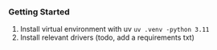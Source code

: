 ### Getting Started

1. Install virtual environment with uv `uv .venv -python 3.11`
2. Install relevant drivers (todo, add a requirements txt)
